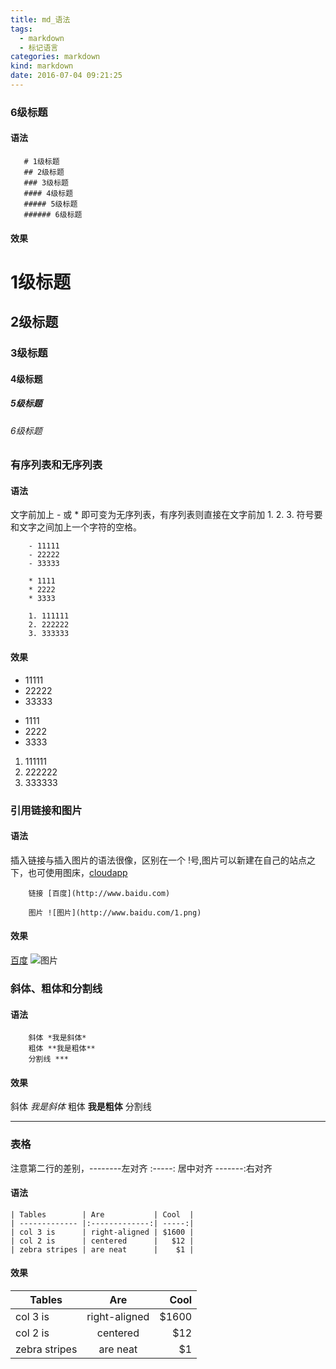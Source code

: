 ```yaml
---
title: md_语法
tags:
  - markdown
  - 标记语言
categories: markdown
kind: markdown
date: 2016-07-04 09:21:25
---
```


### 6级标题

#### 语法

```
   # 1级标题
   ## 2级标题
   ### 3级标题
   #### 4级标题
   ##### 5级标题
   ###### 6级标题
```

#### 效果

# 1级标题
## 2级标题
### 3级标题
#### 4级标题
##### 5级标题
###### 6级标题

### 有序列表和无序列表

#### 语法
文字前加上 - 或 * 即可变为无序列表，有序列表则直接在文字前加 1. 2. 3. 符号要和文字之间加上一个字符的空格。
```
    - 11111
    - 22222
    - 33333
    
    * 1111
    * 2222
    * 3333
    
    1. 111111
    2. 222222
    3. 333333
```

#### 效果

- 11111
- 22222
- 33333

* 1111
* 2222
* 3333

1. 111111
2. 222222
3. 333333

### 引用链接和图片

#### 语法
插入链接与插入图片的语法很像，区别在一个 !号,图片可以新建在自己的站点之下，也可使用图床，[cloudapp](https://www.getcloudapp.com/)

```
    链接 [百度](http://www.baidu.com)

    图片 ![图片](http://www.baidu.com/1.png)

```

#### 效果

[百度](http://www.baidu.com)
![图片](https://www.baidu.com/img/baidu_jgylogo3.gif)

### 斜体、粗体和分割线

#### 语法
```
    斜体 *我是斜体*
    粗体 **我是粗体**
    分割线 ***

```

#### 效果

斜体 *我是斜体*
粗体 **我是粗体**
分割线 
***

### 表格

注意第二行的差别，--------左对齐  :-----: 居中对齐  -------:右对齐

#### 语法
```
| Tables        | Are           | Cool  |
| ------------- |:-------------:| -----:|
| col 3 is      | right-aligned | $1600 |
| col 2 is      | centered      |   $12 |
| zebra stripes | are neat      |    $1 |
```

#### 效果

| Tables        | Are           | Cool  |
| ------------- |:-------------:| -----:|
| col 3 is      | right-aligned | $1600 |
| col 2 is      | centered      |   $12 |
| zebra stripes | are neat      |    $1 |